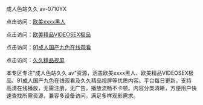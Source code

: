 成人色站久久 av-0710YX

点击访问：<a href="https://heiliaoxqkkct.pages.dev">欧美xxxx黑人</a>

点击访问：<a href="https://heiliaoxwd5i8.pages.dev">欧美精品VIDEOSEX极品</a>

点击访问：<a href="https://heiliaowt0d7p.pages.dev">91成人国产九色在线观看</a>

点击访问：<a href="https://heiliaoga6s9v.pages.dev">久久精品视屏</a>

本专区专注“成人色站久久 av”资源，涵盖欧美xxxx黑人、欧美精品VIDEOSEX极品、91成人国产九色在线观看及久久精品视屏等优质内容。平台每日更新，支持高清在线播放，无需注册，无广告，播放流畅不卡顿。内容分类清晰，方便用户快速查找所需资源，兼容多设备访问，满足多样观影需求。

<span style="display:none;">[Canonical link](https://github.com/nam20250710/so91 ）</span>
